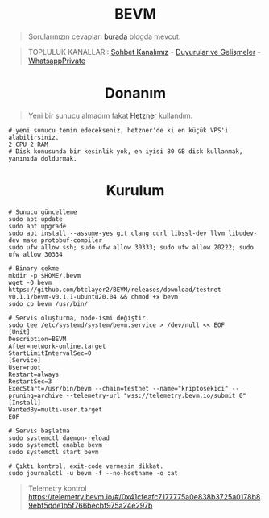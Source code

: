 <h1 align="center">BEVM</h1>

> Sorularınızın cevapları [burada](https://medium.com/@BTClayer2/announcing-incentivized-bevm-testnet-fullnode-program-31cbc047b950) blogda mevcut.

> TOPLULUK KANALLARI: [Sohbet Kanalımız](https://t.me/RuesChat) - [Duyurular ve Gelişmeler](https://t.me/RuesAnnouncement) - [WhatsappPrivate](https://whatsapp.com/channel/0029VaBcj7V1dAw1H2KhMk34)

<h1 align="center">Donanım</h1>

> Yeni bir sunucu almadım fakat [Hetzner](https://hetzner.cloud/?ref=gIFAhUnYYjD3) kullandım.

```console
# yeni sunucu temin edecekseniz, hetzner'de ki en küçük VPS'i alabilirsiniz.
2 CPU 2 RAM
# Disk konusunda bir kesinlik yok, en iyisi 80 GB disk kullanmak, yanınıda doldurmak.
```

<h1 align="center">Kurulum</h1>

```console
# Sunucu güncelleme
sudo apt update
sudo apt upgrade
sudo apt install --assume-yes git clang curl libssl-dev llvm libudev-dev make protobuf-compiler
sudo ufw allow ssh; sudo ufw allow 30333; sudo ufw allow 20222; sudo ufw allow 30334

# Binary çekme
mkdir -p $HOME/.bevm
wget -O bevm https://github.com/btclayer2/BEVM/releases/download/testnet-v0.1.1/bevm-v0.1.1-ubuntu20.04 && chmod +x bevm
sudo cp bevm /usr/bin/

# Servis oluşturma, node-ismi değiştir.
sudo tee /etc/systemd/system/bevm.service > /dev/null << EOF
[Unit]
Description=BEVM
After=network-online.target
StartLimitIntervalSec=0
[Service]
User=root
Restart=always
RestartSec=3
ExecStart=/usr/bin/bevm --chain=testnet --name="kriptosekici" --pruning=archive --telemetry-url "wss://telemetry.bevm.io/submit 0"
[Install]
WantedBy=multi-user.target
EOF

# Servis başlatma
sudo systemctl daemon-reload
sudo systemctl enable bevm
sudo systemctl start bevm

# Çıktı kontrol, exit-code vermesin dikkat.
sudo journalctl -u bevm -f --no-hostname -o cat
```

> Telemetry kontrol
https://telemetry.bevm.io/#/0x41cfeafc7177775a0e838b3725a0178b89ebf5dde1b5f766becbf975a24e297b

